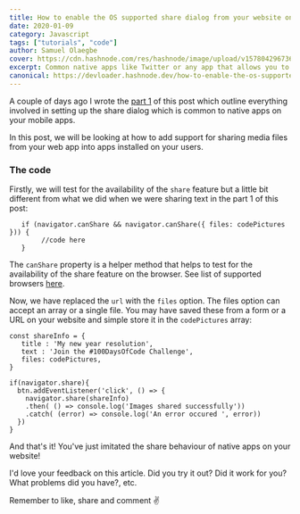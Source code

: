 ```yaml
---
title: How to enable the OS supported share dialog from your website on mobile devices using Javascript Web Share API part 2
date: 2020-01-09
category: Javascript
tags: ["tutorials", "code"]
author: Samuel Olaegbe
cover: https://cdn.hashnode.com/res/hashnode/image/upload/v1578042967363/VEz4gZODN.png
excerpt: Common native apps like Twitter or any app that allows you to share content outside of them provide support for a dialog that allows you to share their content into other apps that are installed on your phone. In this tutorial, we will take a look at how this is done.
canonical: https://devloader.hashnode.dev/how-to-enable-the-os-supported-share-dialog-from-your-website-on-mobile-devices-using-javascript-web-share-api-part-2-ck56bmc2p02y6mzs1u72pwmjn
---
```


A couple of days ago I wrote the [part 1](https://devloader.hashnode.dev/how-to-enable-the-os-supported-share-dialog-from-your-website-on-mobile-devices-using-javascript-web-share-api-ck4xy25vi0056mus1nn2n9ck5) of this post which outline everything involved in setting up the share dialog which is common to native apps on your mobile apps.

In this post, we will be looking at how to add support for sharing media files from your web app into apps installed on your users. 

### The code
Firstly, we will test for the availability of the ```share``` feature but a little bit different from what we did when we were sharing text in the part 1 of this post:

```
   if (navigator.canShare && navigator.canShare({ files: codePictures })) {
        //code here
   }
```

The ```canShare``` property is a helper method that helps to test for the availability of the share feature on the browser. See list of supported browsers [here](https://developer.mozilla.org/en-US/docs/Web/API/Navigator/share#Browser_compatibility).

Now, we have replaced the ``url`` with the ``files`` option. The files option can accept an array or a single file. You may have saved these from a form or a URL on your website and simple store it in the ```codePictures``` array:

```
const shareInfo = {
   title : 'My new year resolution',
   text : 'Join the #100DaysOfCode Challenge',
   files: codePictures,
}

if(navigator.share){
  btn.addEventListener('click', () => {
    navigator.share(shareInfo)
    .then( () => console.log('Images shared successfully'))
    .catch( (error) => console.log('An error occured ', error))
  })
}
```

And that's it! You've just imitated the share behaviour of native apps on your website!

I'd love your feedback on this article. Did you try it out? Did it work for you? What problems did you have?, etc.

Remember to like, share and comment ✌